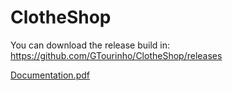 # ClotheShop

You can download the release build in: <link>https://github.com/GTourinho/ClotheShop/releases<link>

[Documentation.pdf](https://github.com/GTourinho/ClotheShop/files/9395974/Documentation.2.pdf)
